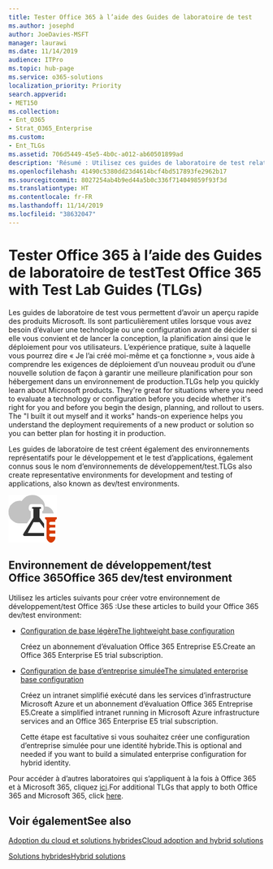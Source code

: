 ```yaml
---
title: Tester Office 365 à l’aide des Guides de laboratoire de test
ms.author: josephd
author: JoeDavies-MSFT
manager: laurawi
ms.date: 11/14/2019
audience: ITPro
ms.topic: hub-page
ms.service: o365-solutions
localization_priority: Priority
search.appverid:
- MET150
ms.collection:
- Ent_O365
- Strat_O365_Enterprise
ms.custom:
- Ent_TLGs
ms.assetid: 706d5449-45e5-4b0c-a012-ab60501899ad
description: 'Résumé : Utilisez ces guides de laboratoire de test relatifs pour configurer une démonstration, une étude de faisabilité ou des environnements de développement/test pour Office 365.'
ms.openlocfilehash: 41490c5380dd23d4614bcf4bd517893fe2962b17
ms.sourcegitcommit: 8027254ab4b9ed44a5b0c336f714049859f93f3d
ms.translationtype: HT
ms.contentlocale: fr-FR
ms.lasthandoff: 11/14/2019
ms.locfileid: "38632047"
---
```

# <a name="test-office-365-with-test-lab-guides-tlgs"></a><span data-ttu-id="3d099-103">Tester Office 365 à l’aide des Guides de laboratoire de test</span><span class="sxs-lookup"><span data-stu-id="3d099-103">Test Office 365 with Test Lab Guides (TLGs)</span></span>

<span data-ttu-id="3d099-p101">Les guides de laboratoire de test vous permettent d’avoir un aperçu rapide des produits Microsoft. Ils sont particulièrement utiles lorsque vous avez besoin d’évaluer une technologie ou une configuration avant de décider si elle vous convient et de lancer la conception, la planification ainsi que le déploiement pour vos utilisateurs. L’expérience pratique, suite à laquelle vous pourrez dire « Je l’ai créé moi-même et ça fonctionne », vous aide à comprendre les exigences de déploiement d’un nouveau produit ou d’une nouvelle solution de façon à garantir une meilleure planification pour son hébergement dans un environnement de production.</span><span class="sxs-lookup"><span data-stu-id="3d099-p101">TLGs help you quickly learn about Microsoft products. They're great for situations where you need to evaluate a technology or configuration before you decide whether it's right for you and before you begin the design, planning, and rollout to users. The "I built it out myself and it works" hands-on experience helps you understand the deployment requirements of a new product or solution so you can better plan for hosting it in production.</span></span>
  
<span data-ttu-id="3d099-107">Les guides de laboratoire de test créent également des environnements représentatifs pour le développement et le test d’applications, également connus sous le nom d’environnements de développement/test.</span><span class="sxs-lookup"><span data-stu-id="3d099-107">TLGs also create representative environments for development and testing of applications, also known as dev/test environments.</span></span>
  
![Guides de laboratoire de test dans Microsoft Cloud](media/24ad0d1b-3274-40fb-972a-b8188b7268d1.png)
  
## <a name="office-365-devtest-environment"></a><span data-ttu-id="3d099-109">Environnement de développement/test Office 365</span><span class="sxs-lookup"><span data-stu-id="3d099-109">Office 365 dev/test environment</span></span>

<span data-ttu-id="3d099-110">Utilisez les articles suivants pour créer votre environnement de développement/test Office 365 :</span><span class="sxs-lookup"><span data-stu-id="3d099-110">Use these articles to build your Office 365 dev/test environment:</span></span>
  
- [<span data-ttu-id="3d099-111">Configuration de base légère</span><span class="sxs-lookup"><span data-stu-id="3d099-111">The lightweight base configuration</span></span>](https://docs.microsoft.com/microsoft-365/enterprise/lightweight-base-configuration-microsoft-365-enterprise)
    
    <span data-ttu-id="3d099-112">Créez un abonnement d’évaluation Office 365 Entreprise E5.</span><span class="sxs-lookup"><span data-stu-id="3d099-112">Create an Office 365 Enterprise E5 trial subscription.</span></span>

- [<span data-ttu-id="3d099-113">Configuration de base d’entreprise simulée</span><span class="sxs-lookup"><span data-stu-id="3d099-113">The simulated enterprise base configuration</span></span>](https://docs.microsoft.com/microsoft-365/enterprise/simulated-ent-base-configuration-microsoft-365-enterprise)
    
    <span data-ttu-id="3d099-114">Créez un intranet simplifié exécuté dans les services d’infrastructure Microsoft Azure et un abonnement d’évaluation Office 365 Entreprise E5.</span><span class="sxs-lookup"><span data-stu-id="3d099-114">Create a simplified intranet running in Microsoft Azure infrastructure services and an Office 365 Enterprise E5 trial subscription.</span></span> 

    <span data-ttu-id="3d099-115">Cette étape est facultative si vous souhaitez créer une configuration d’entreprise simulée pour une identité hybride.</span><span class="sxs-lookup"><span data-stu-id="3d099-115">This is optional and needed if you want to build a simulated enterprise configuration for hybrid identity.</span></span>
    
<span data-ttu-id="3d099-116">Pour accéder à d’autres laboratoires qui s’appliquent à la fois à Office 365 et à Microsoft 365, cliquez [ici](https://docs.microsoft.com/microsoft-365/enterprise/m365-enterprise-test-lab-guides).</span><span class="sxs-lookup"><span data-stu-id="3d099-116">For additional TLGs that apply to both Office 365 and Microsoft 365, click [here](https://docs.microsoft.com/microsoft-365/enterprise/m365-enterprise-test-lab-guides).</span></span>  
    
## <a name="see-also"></a><span data-ttu-id="3d099-117">Voir également</span><span class="sxs-lookup"><span data-stu-id="3d099-117">See also</span></span>

[<span data-ttu-id="3d099-118">Adoption du cloud et solutions hybrides</span><span class="sxs-lookup"><span data-stu-id="3d099-118">Cloud adoption and hybrid solutions</span></span>](cloud-adoption-and-hybrid-solutions.md)
  
[<span data-ttu-id="3d099-119">Solutions hybrides</span><span class="sxs-lookup"><span data-stu-id="3d099-119">Hybrid solutions</span></span>](hybrid-solutions.md)
